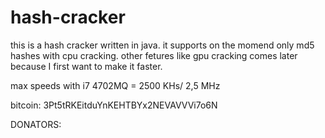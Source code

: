 # hash-cracker
this is a hash cracker written in java.
it supports on the momend only md5 hashes with cpu cracking.
other fetures like gpu cracking comes later because I first want to make it faster.

max speeds with i7 4702MQ = 2500 KHs/ 2,5 MHz

bitcoin: 3Pt5tRKEitduYnKEHTBYx2NEVAVVVi7o6N

DONATORS:

